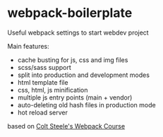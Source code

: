 # webpack-boilerplate
Useful webpack settings to start webdev project

Main features:
* cache busting for js, css and img files
* scss/sass support
* split into production and development modes
* html template file
* css, html, js minification
* multiple js entry points (main + vendor)
* auto-deleting old hash files in production mode
* hot reload server

based on [Colt Steele's Webpack Course](https://www.youtube.com/playlist?list=PLblA84xge2_zwxh3XJqy6UVxS60YdusY8)
